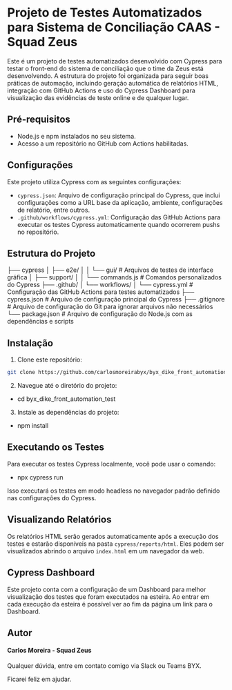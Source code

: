 ﻿# Projeto de Testes Automatizados para Sistema de Conciliação CAAS - Squad Zeus

Este é um projeto de testes automatizados desenvolvido com Cypress para testar o front-end do sistema de conciliação que o time da Zeus está desenvolvendo. A estrutura do projeto foi organizada para seguir boas práticas de automação, incluindo geração automática de relatórios HTML, integração com GitHub Actions e uso do Cypress Dashboard para visualização das evidências de teste online e de qualquer lugar.

## Pré-requisitos

- Node.js e npm instalados no seu sistema.
- Acesso a um repositório no GitHub com Actions habilitadas.

## Configurações

Este projeto utiliza Cypress com as seguintes configurações:

- `cypress.json`: Arquivo de configuração principal do Cypress, que inclui configurações como a URL base da aplicação, ambiente, configurações de relatório, entre outros.
- `.github/workflows/cypress.yml`: Configuração das GitHub Actions para executar os testes Cypress automaticamente quando ocorrerem pushs no repositório.


## Estrutura do Projeto

├── cypress
│ ├── e2e/
│ │ └── gui/ # Arquivos de testes de interface gráfica
│ ├── support/
│ │ └── commands.js # Comandos personalizados do Cypress
├── .github/
│ └── workflows/
│ └── cypress.yml # Configuração das GitHub Actions para testes automatizados
├── cypress.json # Arquivo de configuração principal do Cypress
├── .gitignore # Arquivo de configuração do Git para ignorar arquivos não necessários
└── package.json # Arquivo de configuração do Node.js com as dependências e scripts


## Instalação

1. Clone este repositório:
```bash
git clone https://github.com/carlosmoreirabyx/byx_dike_front_automation_test    
```
2. Navegue até o diretório do projeto:
- cd byx_dike_front_automation_test

3. Instale as dependências do projeto:
- npm install


## Executando os Testes

Para executar os testes Cypress localmente, você pode usar o comando:

- npx cypress run


Isso executará os testes em modo headless no navegador padrão definido nas configurações do Cypress.

## Visualizando Relatórios

Os relatórios HTML serão gerados automaticamente após a execução dos testes e estarão disponíveis na pasta `cypress/reports/html`. Eles podem ser visualizados abrindo o arquivo `index.html` em um navegador da web.

## Cypress Dashboard

Este projeto conta com a configuração de um Dashboard para melhor visualização dos testes que foram executados na esteira. Ao entrar em cada execução da esteira é possível ver ao fim da página um link para o Dashboard. 

## Autor

#### Carlos Moreira - Squad Zeus

Qualquer dúvida, entre em contato comigo via Slack ou Teams BYX. 

Ficarei feliz em ajudar.
